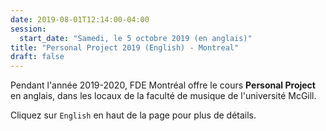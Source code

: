 ```yaml
---
date: 2019-08-01T12:14:00-04:00
session:
  start_date: "Samedi, le 5 octobre 2019 (en anglais)"
title: "Personal Project 2019 (English) - Montreal"
draft: false
---
```


Pendant l'année 2019-2020, FDE Montréal offre le cours **Personal Project** en
anglais, dans les locaux de la faculté de musique de l'université McGill.

Cliquez sur `English` en haut de la page pour plus de détails.
